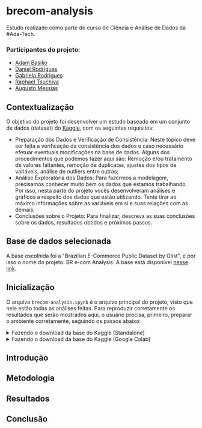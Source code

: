 # brecom-analysis

Estudo realizado como parte do curso de Ciência e Análise de Dados da #Ada-Tech.

### Participantes do projeto:
- [Adam Basilio](https://github.com/abasilio91)
- [Daniel Rodrigues](https://www.linkedin.com/in/danielrodrigues-ds/)
- [Gabriela Rodrigues](https://www.linkedin.com/in/gabrielarodriguesdados/)
- [Raphael Tsuchiya](https://github.com/raphaeltsuchiya)
- [Augusto Messias]()

## Contextualização

O objetivo do projeto foi desenvolver um estudo baseado em um conjunto de dados (dataset) do [Kaggle](https://www.kaggle.com/), com os seguintes requisitos:

- Preparação dos Dados e Verificação de Consistência: Neste tópico deve ser feita a verificação da consistência dos dados e caso necessário efetuar eventuais modificações na base de dados. Alguns dos procedimentos que podemos fazer aqui são: Remoção e/ou tratamento de valores faltantes, remoção de duplicatas, ajustes dos tipos de variáveis, análise de outliers entre outras;
- Análise Exploratória dos Dados: Para fazermos a modelagem, precisamos conhecer muito bem os dados que estamos trabalhando. Por isso, nesta parte do projeto vocês desenvolveram análises e gráficos a respeito dos dados que estão utilizando. Tente tirar ao máximo informações sobre as variáveis em si e suas relações com as demais;
- Conclusões sobre o Projeto: Para finalizar, descreva as suas conclusões sobre os dados, resultados obtidos e próximos passos.

## Base de dados selecionada

A base escolhida foi a "Brazilian E-Commerce Public Dataset by Olist", e por isso o nome do projeto: BR e-com Analysis. A base está disponível [nesse link](https://www.kaggle.com/datasets/olistbr/brazilian-ecommerce).

## Inicialização

  O arquivo `brecom-analysis.ipynb` é o arquivo principal do projeto, visto que nele estão todas as análises feitas. Para reproduzir corretamente os resultados que serão mostrados aqui, o usuário precisa, primeiro, preparar o ambiente corretamente, seguindo os passos abaixo:

  <details>
    <summary> Fazendo o download da base do Kaggle (Standalone) </summary>
   
  - Entre no [link da API do Kaggle](https://www.kaggle.com/docs/api) e siga os procedimentos descritos na seção de **inicialização** para fazer o download do arquivo `kaggle.json`.
  - Crie uma pasta com o nome `.kaggle` no seu ambiente python e cole o arquivo `kaggle.json` dentro dessa pasta.
  - No arquivo `brecom-analysis.ipynb`, encontre o comando abaixo e substitua o caminho do download da base para um na sua máquina:
    
  ```
  !kaggle datasets download -d olistbr/brazilian-ecommerce -p D:\Adam\Estudos\ADA\tecprog\projeto\brecom-analysis\database --unzip    
  ```
  </details>

<details>
  <summary> Fazendo o download da base do Kaggle (Google Colab) </summary>
 
  - Entre no [link da API do Kaggle](https://www.kaggle.com/docs/api) e siga os procedimentos descritos na seção de **inicialização** para fazer o download do arquivo `kaggle.json`.
  - Utilize a sequência de comandos abaixo para criar uma pasta `.kaggle` no ambiente do Colab.
 
  ```
  !mkdir -p ~/.kaggle
  ```
  
  - Faça o upload do arquivo `kaggle.json` na pasta `content` do Colab.
  - Utilize a sequência de comandos abaixo para transferir o arquivo `kaggle.json` para a pasta `.kaggle`.
  
  ```
  !cp kaggle.json ~/.kaggle/
  !chmod 600 ~/.kaggle/kaggle.json
  ```
  
  - Utilize a sequência de comandos abaixo para fazer o download da base do kaggle para a pasta `database`.
 
  ```
  !mkdir /content/brecom-analysis/database
  %cd /content/brecom-analysis/database
  !kaggle datasets download -d olistbr/brazilian-ecommerce
  !unzip /content/brecom-analysis/database/brazilian-ecommerce.zip
  %cd ../
  ``` 
</details>

## Introdução

## Metodologia

## Resultados

## Conclusão

